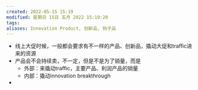 ```yaml
---
created: 2022-05-15 15:19
modified: 星期日 15日 五月 2022 15:19:20
tags: 
aliases: Innovation Product, 创新品, 钩子品
---
```


- 线上大促时候，一般都会要求有不一样的产品、创新品，撬动大促和traffic进来的资源
- 产品会不会持续卖，不一定，但是不是为了销量，而是
	- 外部：来撬动traffic，主要产品、利润产品的销量
	- 内部：撬动innovation breakthrough
- 